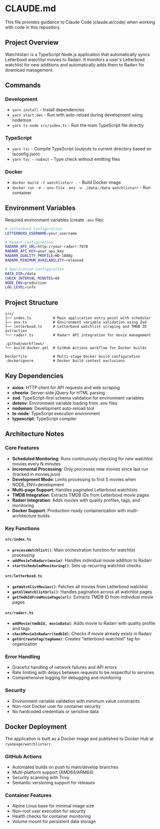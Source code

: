 # CLAUDE.md

This file provides guidance to Claude Code (claude.ai/code) when working with code in this repository.

## Project Overview

Watchlistarr is a TypeScript Node.js application that automatically syncs Letterboxd watchlist movies to Radarr. It monitors a user's Letterboxd watchlist for new additions and automatically adds them to Radarr for download management.

## Commands

### Development
- `yarn install` - Install dependencies
- `yarn start:dev` - Run with auto-reload during development using nodemon
- `yarn ts-node src/index.ts` - Run the main TypeScript file directly

### TypeScript
- `yarn tsc` - Compile TypeScript (outputs to current directory based on tsconfig.json)
- `yarn tsc --noEmit` - Type check without emitting files

### Docker
- `docker build -t watchlistarr .` - Build Docker image
- `docker run -d --env-file .env -v ./data:/data watchlistarr` - Run container

## Environment Variables

Required environment variables (create `.env` file):

```bash
# Letterboxd Configuration
LETTERBOXD_USERNAME=your_username

# Radarr Configuration
RADARR_API_URL=http://your-radarr:7878
RADARR_API_KEY=your_api_key
RADARR_QUALITY_PROFILE=HD-1080p
RADARR_MINIMUM_AVAILABILITY=released

# Application Configuration
DATA_DIR=/data
CHECK_INTERVAL_MINUTES=60
NODE_ENV=production
LOG_LEVEL=info
```

## Project Structure

```
src/
├── index.ts          # Main application entry point with scheduler
├── env.ts            # Environment variable validation using Zod
├── letterboxd.ts     # Letterboxd watchlist scraping and TMDB ID extraction
└── radarr.ts         # Radarr API integration for movie management

.github/workflows/
└── build-docker.yml  # GitHub Actions workflow for Docker builds

Dockerfile            # Multi-stage Docker build configuration
.dockerignore         # Docker build context exclusions
```

## Key Dependencies

- **axios**: HTTP client for API requests and web scraping
- **cheerio**: Server-side jQuery for HTML parsing
- **zod**: TypeScript-first schema validation for environment variables
- **dotenv**: Environment variable loading from .env files
- **nodemon**: Development auto-reload tool
- **ts-node**: TypeScript execution environment
- **typescript**: TypeScript compiler

## Architecture Notes

### Core Features
- **Scheduled Monitoring**: Runs continuously checking for new watchlist movies every N minutes
- **Incremental Processing**: Only processes new movies since last run (tracked in movies.json)
- **Development Mode**: Limits processing to first 5 movies when NODE_ENV=development
- **Multi-page Support**: Handles paginated Letterboxd watchlists
- **TMDB Integration**: Extracts TMDB IDs from Letterboxd movie pages
- **Radarr Integration**: Adds movies with quality profiles, tags, and monitoring
- **Docker Support**: Production-ready containerization with multi-architecture builds

### Key Functions

#### `src/index.ts`
- **`processWatchlist()`**: Main orchestration function for watchlist processing
- **`addMovieToRadarr(movie)`**: Handles individual movie addition to Radarr
- **`startScheduledMonitoring()`**: Sets up recurring watchlist checks

#### `src/letterboxd.ts`
- **`getWatchlistMovies()`**: Fetches all movies from Letterboxd watchlist
- **`getAllWatchlistUrls()`**: Handles pagination across all watchlist pages
- **`getTmdbIdFromMoviePage(url)`**: Extracts TMDB ID from individual movie pages

#### `src/radarr.ts`
- **`addMovie(tmdbId, movieData)`**: Adds movie to Radarr with quality profile and tags
- **`checkMovieInRadarr(tmdbId)`**: Checks if movie already exists in Radarr
- **`getOrCreateTag(tagName)`**: Creates "letterboxd-watchlist" tag for organization

### Error Handling
- Graceful handling of network failures and API errors
- Rate limiting with delays between requests to be respectful to services
- Comprehensive logging for debugging and monitoring

### Security
- Environment variable validation with minimum value constraints
- Non-root Docker user for container security
- No hardcoded credentials or sensitive data

## Docker Deployment

The application is built as a Docker image and published to Docker Hub at `ryanpage/watchlistarr`.

### GitHub Actions
- Automated builds on push to main/develop branches
- Multi-platform support (AMD64/ARM64)
- Security scanning with Trivy
- Semantic versioning support for releases

### Container Features
- Alpine Linux base for minimal image size
- Non-root user execution for security
- Health checks for container monitoring
- Volume mount for persistent data storage